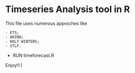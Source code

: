 # Timeseries Analysis tool in R 

This file uses numerous approches like 
```
- ETS; 
- ARIMA; 
- HOLT WINTERS;
- STLF.
```
- RUN timeforecast.R

Enjoy!!:)
